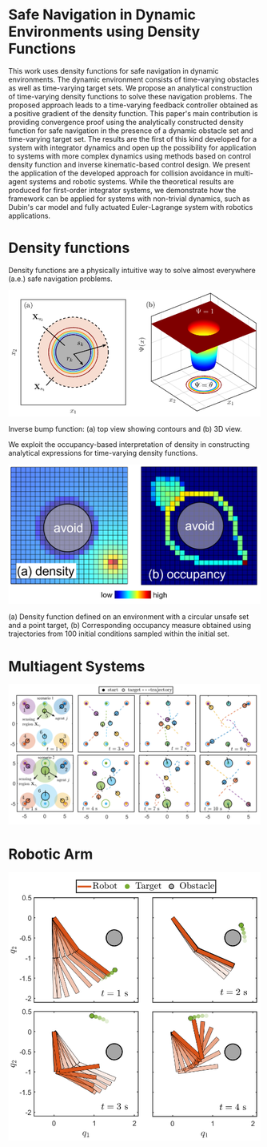 # Safe Navigation in Dynamic Environments using Density Functions
This work uses density functions for safe navigation in dynamic environments. The dynamic environment consists of time-varying obstacles as well as time-varying target sets. We propose an analytical construction of time-varying density functions to solve these navigation problems. The proposed approach leads to a time-varying feedback controller obtained as a positive gradient of the density function. This paper's main contribution is providing convergence proof using the analytically constructed density function for safe navigation in the presence of a dynamic obstacle set and time-varying target set. The results are the first of this kind developed for a system with integrator dynamics and open up the possibility for application to systems with more complex dynamics using methods based on control density function and inverse kinematic-based control design. We present the application of the developed approach for collision avoidance in multi-agent systems and robotic systems. While the theoretical results are produced for first-order integrator systems, we demonstrate how the framework can be applied for systems with non-trivial dynamics, such as Dubin's car model and fully actuated Euler-Lagrange system with robotics applications.

# Density functions
Density functions are a physically intuitive way to solve almost everywhere (a.e.) safe navigation problems.
<p align="center">
  <img src="figures_paper/density_figure.png" alt="fig" width="600" />
</p>
Inverse bump function: (a) top view showing contours and (b) 3D view.

We exploit the occupancy-based interpretation of density in constructing analytical expressions for time-varying density functions.
<p align="center">
  <img src="figures_paper/occ_map.png" alt="fig" width="600" />
</p>
(a) Density function defined on an environment with a circular unsafe set and a point target, (b) Corresponding occupancy measure obtained using trajectories from 100 initial conditions sampled within the initial set.

# Multiagent Systems
<p align="center">
  <img src="figures_paper/multi_agent_systems.png" alt="animated" />
</p>


# Robotic Arm
<p align="center">
  <img src="figures_paper/robotic_arm.png" alt="animated" width="600" />
</p>

